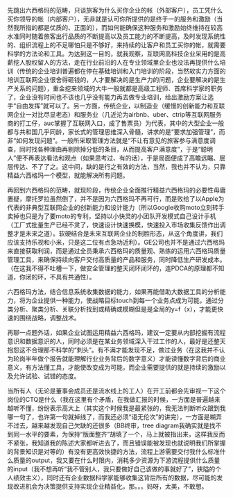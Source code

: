 先跳出六西格玛的范畴，只谈旅客为什么买你企业的帐（外部客户），员工凭什么买你领导的帐（内部客户），无非就是认可你所提供的是终于一的服务和激励（当然我所指的都是优质的、正面的），而如何能确保这种服务和激励始终维持在较高水准同时随着旅客出行品质的不断提高以及员工能力的不断提高，及时发现系统性的、组织流程上的不足哪怕只是不够好，来持续的让客户和员工买你的帐，就需要科学的方法论和工具。为达到这一目的，就我观察，互联网高科技企业采用的是高薪挖人股权留人的方法，走在行业前沿的人在专业领域里企业也没法再提供什么培训（传统的企业培训普遍都在停在基础培训和入门培训的阶段，当然软实力方面的培训互联网企业很舍得砸钱的，人才要解决的是生产力的问题，企业要解决的是生产关系的问题），重金挖来领域的大牛一般就都是高级工程师、首席科学家的职务了，企业没有时间也不该也几乎没有能力再去做专业培训，给出激励方案让选手“自由发挥”就可以了。另一方面，传统企业，以制造业（缓慢的创新能力和互联网企业一对比尽显老态）和服务业（几近沦为airbnb、uber、ctrip等互联网服务商的打工仔，auc掌握了互联网入口，成了售票员）为代表，其中的大型企业一般都与共和国几乎同龄，家长式的管理思维深入骨髓，讲求的是“要求加强管理”，而非“如何发现问题”。一般所采取管理方法就是“不让有意见的旅客参与满意度调查，同时找各种理由再剔除掉分低的条目，从而提高客户满意度”，于是“聪明人”便不再表达看法和观点（如果思考过、有的话），于是局面便成了高瞻远瞩、层层传达、不了了之。这中间，缺的是行之有效的方法，当然，我也并不认为，只靠精益六西格玛一个模型，就能解决所有问题。

再回到六西格玛的范畴，就现阶段，传统企业全面推行精益六西格玛的必要性毋庸置疑，摩托罗拉虽然倒了，并不是因为六西格玛不再可行，而是败给了以Apple为代表的非典型互联网企业的创新能力和设计能力（所以Google收购moto立刻转手卖掉也只是为了要moto的专利，坚持以小快灵的小团队开发模式自己设计手机（工厂式批量生产已经不灵了，快速设计快速换模，快速投入市场收集反馈作出调整才是未来之道）。软硬结合是未来互联网企业的制胜形态，从这个角度讲，我们应该支持乐视和小米，只是这二位有点急功近利）。GE公司也并不是通过六西格玛来直接获取利润，而是通过全员秉承六西格玛的质量观、熟练的运用六西格玛质量管理工具，来确保持续向客户交付高质量的产品和服务，同时降低生产研发成本。（在这我不得不吐槽一下，做安全管理的整天闭环闭环的，连PDCA的原理都不知道，你闭的环，不具有共通性）。

六西格玛方法，结合信息系统收集数据的能力，如果再能借助大数据工具的分析能力，将为企业提供一种能力，使战略目标touch到每一个业务点成为可能，通过分类分析、聚类分析、关联分析找到或精确或模糊但是是全局的y=f（x），才能更快速的围绕战略，调整战术。

再聊一点题外话，如果企业试图运用精益六西格玛，建议一定要从内部挖掘有流程意识和数据意识的人，同时必须是在某业务领域深入干过工作的人，最好是还整天抱怨这不合理那不科学的“刺头”。有不满才能发现不足，做过业务（在这我并不认为轮岗半年做个报告就能理解行业业务背后的数字意义）才能读懂数字背后的商业意义，有方法懂工具，才能使改变成为可能，而企业需要提供的就是持续的激励以及允许试验、试错的态度。

当所有人（无论是董事会成员还是流水线上的工人）在开工前都会先审视一下这个岗位的CTQ是什么（我在这里有个矛盾，在我做汇报的时候，一方面是普遍越来越听不懂，纷纷表示高大上（其实这个时候我是最紧张的，我无法判断听众跟到我哪一句了，也许第一句就掉线了，而我还必须“语无伦次”的讲完），一方面是糊弄不过去，越来越发现自己欠缺的还很多（BB终审，tree diagram我确实就是找不到同一水平的要素，为保持“版面整齐”胡填了一个，马上就被指出来，这样我反而不紧张，我知道我的陈述大家都听进去了，而且错误能被发现也就说明我们所掌握的背景知识是对等的）有没有更高效快捷的方法，流程上游需要交付我什么标准什么质量的output，我又要在什么时限内，消耗多少资源为下游流程提供什么质量的input（我不想再听“我不管别人，我只要做好自己该做的事就好了”，狭隘的个人绩效主义），同时还有企业数据科学家能够收集这背后所有的数据，尽可能的发现改进机会为决策提供支持实现企业精益化，那。。。妈呀，太美，不敢想。